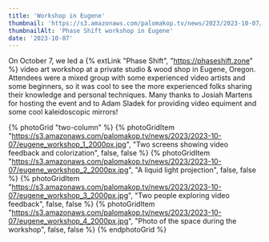 ```yaml
---
title: 'Workshop in Eugene'
thumbnail: 'https://s3.amazonaws.com/palomakop.tv/news/2023/2023-10-07/eugene_workshop_1440px.jpg'
thumbnailAlt: 'Phase Shift workshop in Eugene'
date: '2023-10-07'
---
```


On October 7, we led a {% extLink "Phase Shift", "https://phaseshift.zone" %} video art workshop at a private studio &amp; wood shop in Eugene, Oregon. Attendees were a mixed group with some experienced video artists and some beginners, so it was cool to see the more experienced folks sharing their knowledge and personal techniques. Many thanks to Josiah Martens for hosting the event and to Adam Sladek for providing video equiment and some cool kaleidoscopic mirrors!

{% photoGrid "two-column" %}
{% photoGridItem "https://s3.amazonaws.com/palomakop.tv/news/2023/2023-10-07/eugene_workshop_1_2000px.jpg", "Two screens showing video feedback and colorization", false, false %}
{% photoGridItem "https://s3.amazonaws.com/palomakop.tv/news/2023/2023-10-07/eugene_workshop_2_2000px.jpg", "A liquid light projection", false, false %}
{% photoGridItem "https://s3.amazonaws.com/palomakop.tv/news/2023/2023-10-07/eugene_workshop_3_2000px.jpg", "Two people exploring video feedback", false, false %}
{% photoGridItem "https://s3.amazonaws.com/palomakop.tv/news/2023/2023-10-07/eugene_workshop_4_2000px.jpg", "Photo of the space during the workshop", false, false %}
{% endphotoGrid %}
